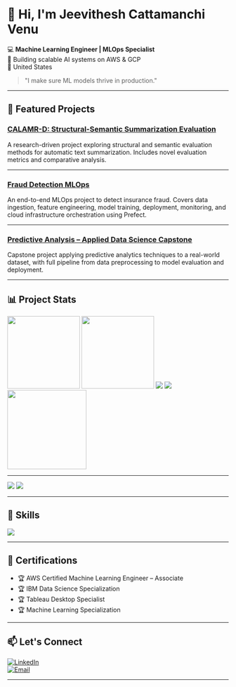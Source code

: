 # 👋 Hi, I'm Jeevithesh Cattamanchi Venu  

💻 **Machine Learning Engineer | MLOps Specialist**  
🚀 Building scalable AI systems on AWS & GCP  
📍 United States  

> "I make sure ML models thrive in production."

---

## 📌 Featured Projects  

### [CALAMR-D: Structural-Semantic Summarization Evaluation](https://github.com/JeevitheshCV/CALAMR-D-Structural-Semantic-Summarization-Evaluation)  
A research-driven project exploring structural and semantic evaluation methods for automatic text summarization. Includes novel evaluation metrics and comparative analysis.  

---

### [Fraud Detection MLOps](https://github.com/JeevitheshCV/fraud-detection-mlops)  
An end-to-end MLOps project to detect insurance fraud. Covers data ingestion, feature engineering, model training, deployment, monitoring, and cloud infrastructure orchestration using Prefect.  

---

### [Predictive Analysis – Applied Data Science Capstone](https://github.com/JeevitheshCV/Predictive-Analysis-Applied-Data-Science-Capstone)  
Capstone project applying predictive analytics techniques to a real-world dataset, with full pipeline from data preprocessing to model evaluation and deployment.  

---


## 📊 Project Stats
<!-- Overall stats -->
<img height="165" src="https://github-readme-stats.vercel.app/api?username=JeevitheshCV&show_icons=true&hide=issues&theme=github_dark" />
<!-- Streak -->
<img height="165" src="https://streak-stats.demolab.com?user=JeevitheshCV&theme=github-dark-blue" />


<!-- Languages  -->
<img src="https://github-readme-stats.vercel.app/api/top-langs/?username=JeevitheshCV&layout=compact&langs_count=6&size_weight=0.25&count_weight=0.75&hide=HTML,Jupyter%20Notebook&exclude_repo=gh-pages,portfolio,website,docs&theme=github_dark" />


<!-- Activity graph (pretty) -->
<img src="https://github-readme-activity-graph.vercel.app/graph?username=JeevitheshCV&theme=github-dark" />

<!-- Productivity by time/day -->
<img src="https://raw.githubusercontent.com/ashutosh00710/github-readme-activity-graph/master/extra-snapshots/metrics.plugin.isocalendar.fullyear.svg" height="180" />

---

<!-- Summary cards set -->
<img src="https://github-profile-summary-cards.vercel.app/api/cards/profile-details?username=JeevitheshCV&theme=github_dark" />
<img src="https://github-profile-summary-cards.vercel.app/api/cards/repos-per-language?username=JeevitheshCV&theme=github_dark" />


---

## 🧩 Skills
<p>
  <img src="https://skillicons.dev/icons?i=python,pycharm,tensorflow,pytorch,fastapi,flask,postgres,redis,docker,git,github,linux,azure,aws,vscode&perline=8" />
</p>

---

## 📜 Certifications  
- 🏆 AWS Certified Machine Learning Engineer – Associate  
- 🏆 IBM Data Science Specialization  
- 🏆 Tableau Desktop Specialist  
- 🏆 Machine Learning Specialization  

---

## 📫 Let's Connect  
[![LinkedIn](https://img.shields.io/badge/LinkedIn-Profile-blue?logo=linkedin)](https://www.linkedin.com/in/jeevithesh-c-v)  
[![Email](https://img.shields.io/badge/Email-jeevitheshcv07%40gmail.com-red?logo=gmail&logoColor=white)](mailto:jeevitheshcv07@gmail.com)  

---
